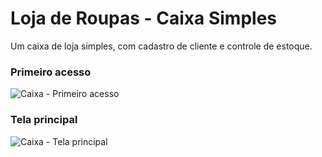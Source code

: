 # Loja de Roupas - Caixa Simples
Um caixa de loja simples, com cadastro de cliente e controle de estoque.

### Primeiro acesso
![Caixa - Primeiro acesso](https://raw.githubusercontent.com/AquaCoding/Loja-de-Roupas-Caixa-Simples/master/telas/Login.png "Caixa - Primeiro acesso")

### Tela principal
![Caixa - Tela principal](https://raw.githubusercontent.com/AquaCoding/Loja-de-Roupas-Caixa-Simples/master/telas/Caixa.png "Caixa - Tela principal")
